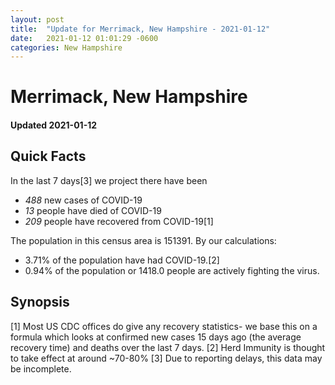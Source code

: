 ```yaml
---
layout: post
title:  "Update for Merrimack, New Hampshire - 2021-01-12"
date:   2021-01-12 01:01:29 -0600
categories: New Hampshire
---
```


# Merrimack, New Hampshire
#### Updated 2021-01-12

## Quick Facts

In the last 7 days[3] we project there have been
- *488* new cases of COVID-19
- *13* people have died of COVID-19
- *209* people have recovered from COVID-19[1]

The population in this census area is 151391. By our calculations:
- 3.71% of the population have had COVID-19.[2]
- 0.94% of the population or 1418.0 people are actively fighting the virus.

## Synopsis




[1] Most US CDC offices do give any recovery statistics- we base this on a formula which looks at confirmed new cases
15 days ago (the average recovery time) and deaths over the last 7 days.
[2] Herd Immunity is thought to take effect at around ~70-80%
[3] Due to reporting delays, this data may be incomplete. 
    
